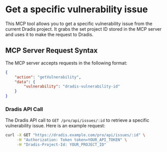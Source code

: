 # Get a specific vulnerability issue
This MCP tool allows you to get a specific vulnerability issue from the current Dradis project. It grabs the set project ID stored in the MCP server and uses it to make the request to Dradis.

## MCP Server Request Syntax

The MCP server accepts requests in the following format:
```json
{
    "action": "getVulnerability",
    "data": {
        "vulnerability": "dradis-vulnerability-id"
    }
}
```

### Dradis API Call
The Dradis API call to `GET /pro/api/issues/:id` to retrieve a specific vulnerability issue. Here is an example request:
```bash
curl -X GET "https://dradis.example.com/pro/api/issues/:id" \
     -H "Authorization: Token token=YOUR_API_TOKEN" \
     -H "Dradis-Project-Id: YOUR_PROJECT_ID"
```
